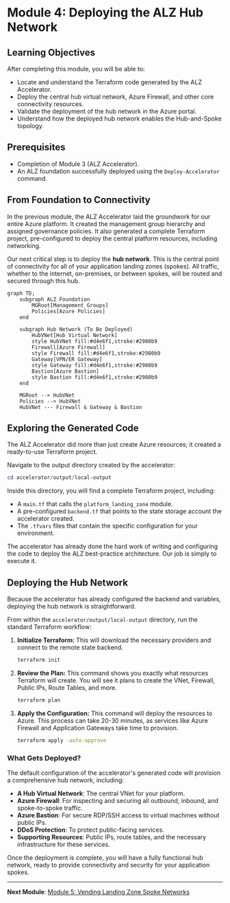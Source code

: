 # Module 4: Deploying the ALZ Hub Network

## Learning Objectives
After completing this module, you will be able to:
- Locate and understand the Terraform code generated by the ALZ Accelerator.
- Deploy the central hub virtual network, Azure Firewall, and other core connectivity resources.
- Validate the deployment of the hub network in the Azure portal.
- Understand how the deployed hub network enables the Hub-and-Spoke topology.

## Prerequisites
- Completion of Module 3 (ALZ Accelerator).
- An ALZ foundation successfully deployed using the `Deploy-Accelerator` command.

## From Foundation to Connectivity

In the previous module, the ALZ Accelerator laid the groundwork for our entire Azure platform. It created the management group hierarchy and assigned governance policies. It also generated a complete Terraform project, pre-configured to deploy the central platform resources, including networking.

Our next critical step is to deploy the **hub network**. This is the central point of connectivity for all of your application landing zones (spokes). All traffic, whether to the internet, on-premises, or between spokes, will be routed and secured through this hub.

```mermaid
graph TD;
    subgraph ALZ Foundation
        MGRoot[Management Groups]
        Policies[Azure Policies]
    end

    subgraph Hub Network (To Be Deployed)
        HubVNet[Hub Virtual Network]
        style HubVNet fill:#d4e6f1,stroke:#2980b9
        Firewall[Azure Firewall]
        style Firewall fill:#d4e6f1,stroke:#2980b9
        Gateway[VPN/ER Gateway]
        style Gateway fill:#d4e6f1,stroke:#2980b9
        Bastion[Azure Bastion]
        style Bastion fill:#d4e6f1,stroke:#2980b9
    end

    MGRoot --> HubVNet
    Policies --> HubVNet
    HubVNet --- Firewall & Gateway & Bastion
```

## Exploring the Generated Code

The ALZ Accelerator did more than just create Azure resources; it created a ready-to-use Terraform project.

Navigate to the output directory created by the accelerator:
```powershell
cd accelerator/output/local-output
```

Inside this directory, you will find a complete Terraform project, including:
-   A `main.tf` that calls the `platform_landing_zone` module.
-   A pre-configured `backend.tf` that points to the state storage account the accelerator created.
-   The `.tfvars` files that contain the specific configuration for your environment.

The accelerator has already done the hard work of writing and configuring the code to deploy the ALZ best-practice architecture. Our job is simply to execute it.

## Deploying the Hub Network

Because the accelerator has already configured the backend and variables, deploying the hub network is straightforward.

From within the `accelerator/output/local-output` directory, run the standard Terraform workflow:

1.  **Initialize Terraform:** This will download the necessary providers and connect to the remote state backend.
    ```bash
    terraform init
    ```

2.  **Review the Plan:** This command shows you exactly what resources Terraform will create. You will see it plans to create the VNet, Firewall, Public IPs, Route Tables, and more.
    ```bash
    terraform plan
    ```

3.  **Apply the Configuration:** This command will deploy the resources to Azure. This process can take 20-30 minutes, as services like Azure Firewall and Application Gateways take time to provision.
    ```bash
    terraform apply -auto-approve
    ```

### What Gets Deployed?
The default configuration of the accelerator's generated code will provision a comprehensive hub network, including:
-   **A Hub Virtual Network**: The central VNet for your platform.
-   **Azure Firewall**: For inspecting and securing all outbound, inbound, and spoke-to-spoke traffic.
-   **Azure Bastion**: For secure RDP/SSH access to virtual machines without public IPs.
-   **DDoS Protection**: To protect public-facing services.
-   **Supporting Resources**: Public IPs, route tables, and the necessary infrastructure for these services.

Once the deployment is complete, you will have a fully functional hub network, ready to provide connectivity and security for your application spokes.

---

**Next Module**: [Module 5: Vending Landing Zone Spoke Networks](05-vending-spokes.md)
